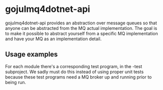 # gojulmq4dotnet-api
gojulmq4dotnet-api provides an abstraction over message queues so that anyone can be abstracted
from the MQ actual implementation. The goal is to make it possible to abstract yourself
from a specific MQ implementation and have your MQ as an implementation detail.

## Usage examples
For each module there's a corresponding test program, in the <module>-test subproject. We
sadly must do this instead of using proper unit tests because these test programs need a
MQ broker up and running prior to being run.  
